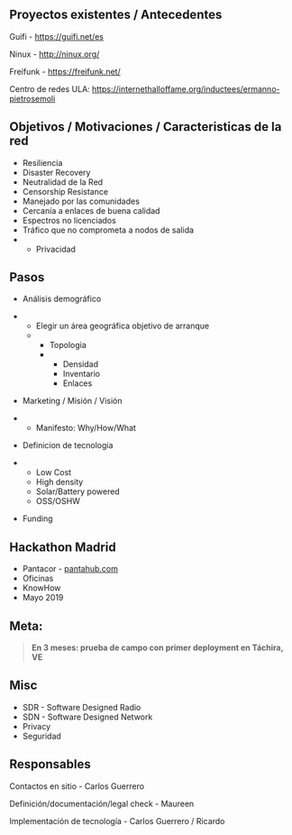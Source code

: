 ## Proyectos existentes / Antecedentes

Guifi - <https://guifi.net/es>

Ninux - <http://ninux.org/>

Freifunk - <https://freifunk.net/>

Centro de redes ULA: <https://internethalloffame.org/inductees/ermanno-pietrosemoli>

## Objetivos / Motivaciones / Caracteristicas de la red

-   Resiliencia
-   Disaster Recovery
-   Neutralidad de la Red
-   Censorship Resistance
-   Manejado por las comunidades
-   Cercanía a enlaces de buena calidad
-   Espectros no licenciados
-   Tráfico que no comprometa a nodos de salida
-   -   Privacidad

## Pasos

-   Análisis demográfico
-   -   Elegir un área geográfica objetivo de arranque
    -   -   Topologia
        -   -   Densidad
            -   Inventario
            -   Enlaces
-   Marketing / Misión / Visión
-   -   Manifesto: Why/How/What
-   Definicion de tecnologia  

-   -   Low Cost
    -   High density
    -   Solar/Battery powered
    -   OSS/OSHW
-   Funding

## Hackathon Madrid

-   Pantacor - [pantahub.com](http://pantahub.com)
-   Oficinas
-   KnowHow
-   Mayo 2019

## Meta:

> **En 3 meses: prueba de campo con primer deployment en Táchira, VE**

## Misc

-   SDR - Software Designed Radio
-   SDN - Software Designed Network
-   Privacy
-   Seguridad

## Responsables

Contactos en sitio - Carlos Guerrero

Definición/documentación/legal check - Maureen

Implementación de tecnología - Carlos Guerrero / Ricardo
